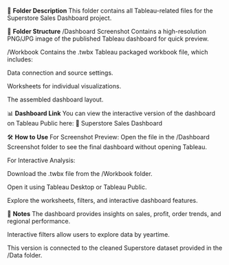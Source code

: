 📂 **Folder Description**
This folder contains all Tableau-related files for the Superstore Sales Dashboard project.

📄 **Folder Structure**
/Dashboard Screenshot
Contains a high-resolution PNG/JPG image of the published Tableau dashboard for quick preview.

/Workbook
Contains the .twbx Tableau packaged workbook file, which includes:

Data connection and source settings.

Worksheets for individual visualizations.

The assembled dashboard layout.

📊 **Dashboard Link**
You can view the interactive version of the dashboard on Tableau Public here:
🔗 Superstore Sales Dashboard

🛠 **How to Use**
For Screenshot Preview:
Open the file in the /Dashboard Screenshot folder to see the final dashboard without opening Tableau.

For Interactive Analysis:

Download the .twbx file from the /Workbook folder.

Open it using Tableau Desktop or Tableau Public.

Explore the worksheets, filters, and interactive dashboard features.

📌 **Notes**
The dashboard provides insights on sales, profit, order trends, and regional performance.

Interactive filters allow users to explore data by yeartime.

This version is connected to the cleaned Superstore dataset provided in the /Data folder.

